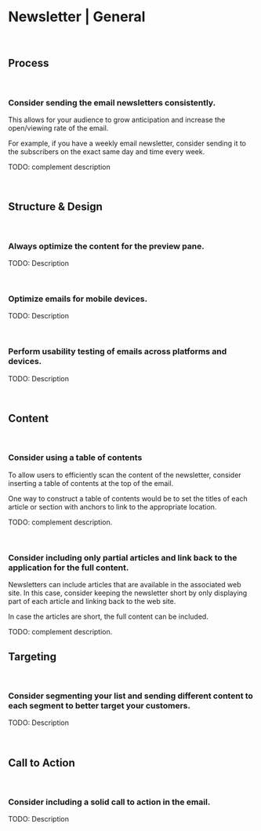 # Newsletter | General
<br>


## Process
<br>


### Consider sending the email newsletters consistently.

This allows for your audience to grow anticipation and increase the open/viewing rate of the email.

For example, if you have a weekly email newsletter, consider sending it to the subscribers on the exact same day and time every week. 

TODO: complement description

<br>


## Structure & Design
<br>

### Always optimize the content for the preview pane.

TODO: Description

<br>


### Optimize emails for mobile devices.

TODO: Description

<br>


### Perform usability testing of emails across platforms and devices.

TODO: Description

<br>


## Content
<br>


### Consider using a table of contents

To allow users to efficiently scan the content of the newsletter, consider inserting a table of contents at the top of the email.

One way to construct a table of contents would be to set the titles of each article or section with anchors to link to the appropriate location.

TODO: complement description.

<br>


### Consider including only partial articles and link back to the application for the full content.

Newsletters can include articles that are available in the associated web site. In this case, consider keeping the newsletter short by only displaying part of each article and
linking back to the web site. 

In case the articles are short, the full content can be included.

TODO: complement description.
<br>


## Targeting
<br>


### Consider segmenting your list and sending different content to each segment to better target your customers.

TODO: Description

<br>


## Call to Action
<br>


### Consider including a solid call to action in the email.

TODO: Description

<br>


